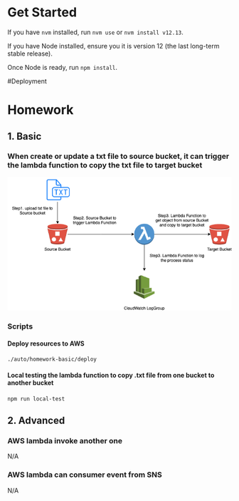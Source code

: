 # Get Started
If you have `nvm` installed, run `nvm use` or `nvm install v12.13`.

If you have Node installed, ensure you it is version 12 (the last long-term stable release). 

Once Node is ready, run `npm install`.

#Deployment



# Homework
## 1. Basic 
### When create or update a txt file to source bucket, it can trigger the lambda function to copy the txt file to target bucket
![Basic arch](./docs/diagram/Homework-week2-basic-arch.png)

### Scripts
#### Deploy resources to AWS
```
./auto/homework-basic/deploy  
```

#### Local testing the lambda function to copy .txt file from one bucket to another bucket
```
npm run local-test
```

## 2. Advanced
### AWS lambda invoke another one
N/A
### AWS lambda can consumer event from SNS
N/A
